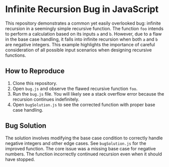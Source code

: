 # Infinite Recursion Bug in JavaScript

This repository demonstrates a common yet easily overlooked bug: infinite recursion in a seemingly simple recursive function. The function `foo` intends to perform a calculation based on its inputs `a` and `b`. However, due to a flaw in the base case handling, it falls into infinite recursion when both `a` and `b` are negative integers.  This example highlights the importance of careful consideration of all possible input scenarios when designing recursive functions.

## How to Reproduce

1. Clone this repository.
2. Open `bug.js` and observe the flawed recursive function `foo`.
3. Run the `bug.js` file. You will likely see a stack overflow error because the recursion continues indefinitely.
4. Open `bugSolution.js` to see the corrected function with proper base case handling.

## Bug Solution

The solution involves modifying the base case condition to correctly handle negative integers and other edge cases. See `bugSolution.js` for the improved function.  The core issue was a missing base case for negative numbers. The function incorrectly continued recursion even when it should have stopped. 